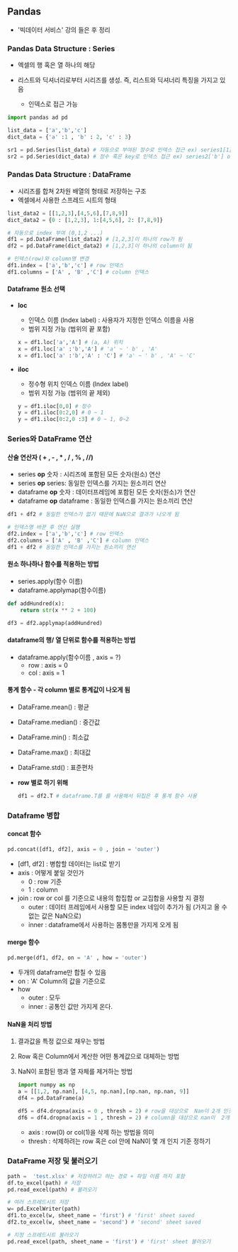## Pandas

- '빅데이터 서비스' 강의 들은 후 정리

### Pandas Data Structure : Series

- 엑셀의 행 혹은 열 하나의 해당

- 리스트와 딕셔너리로부터 시리즈를 생성. 즉, 리스트와 딕셔너리 특징을 가지고 있음
  - 인덱스로 접근 가능

```python
import pandas ad pd

list_data = ['a','b','c']
dict_data = {'a' :1 , 'b' : 2, 'c' : 3}

sr1 = pd.Series(list_data) # 자동으로 부여된 정수로 인덱스 접근 ex) series1[1]
sr2 = pd.Series(dict_data) # 정수 혹은 key로 인덱스 접근 ex) series2['b'] or series['1']
```



### Pandas Data Structure : DataFrame

- 시리즈를 합쳐 2차원 배열의 형태로 저장하는 구조
- 엑셀에서 사용한 스프레드 시트의 형태

```python
list_data2 = [[1,2,3],[4,5,6],[7,8,9]]
dict_data2 = {0 : [1,2,3], 1:[4,5,6], 2: [7,8,9]}

# 자동으로 index 부여 (0,1,2 ...)
df1 = pd.DataFrame(list_data2) # [1,2,3]이 하나의 row가 됨
df2 = pd.DataFrame(dict_data2) # [1,2,3]이 하나의 column이 됨

# 인덱스(row)와 column명 변경
df1.index = ['a','b','c'] # row 인덱스 
df1.columns = ['A' , 'B' ,'C'] # column 인덱스
```



#### Dataframe 원소 선택

- **loc**
  - 인덱스 이름 (lndex label) : 사용자가 지정한 인덱스 이름을 사용
  - 범위 지정 가능 (범위의 끝 포함)

  ```python
  x = df1.loc['a','A'] # (a, A) 위치
  x = df1.loc['a' :'b','A'] # 'a' ~ ' b' , 'A'
  x = df1.loc['a' :'b','A' : 'C'] # 'a' ~ ' b' , 'A' ~ 'C'
  ```

- **iloc**

  - 정수형 위치 인덱스 이름 (lndex label)
  - 범위 지정 가능 (범위의 끝 제외)

  ```python
  y = df1.iloc[0,0] # 정수
  y = df1.iloc[0:2,0] # 0 ~ 1
  y = df1.iloc[0:2,0 :3] # 0 ~ 1, 0~2
  ```



### Series와 DataFrame 연산

#### 산술 연산자 ( + , - , * , / ,  % , //)

- series **op** 숫자 : 시리즈에 포함된 모든 숫자(원소) 연산
- series **op** series: 동일한 인덱스를 가지는 원소끼리 연산
- dataframe **op** 숫자 :  데이터프레임에 포함된 모든 숫자(원소)가 연산
- dataframe **op** dataframe  : 동일한 인덱스를 가지는 원소끼리 연산

```python
df1 + df2 # 동일한 인덱스가 없기 때문에 NaN으로 결과가 나오게 됨

# 인덱스명 바꾼 후 연산 실행
df2.index = ['a','b','c'] # row 인덱스 
df2.columns = ['A' , 'B' ,'C'] # column 인덱스
df1 + df2 # 동일한 인덱스를 가지는 원소끼리 연산
```



#### 원소 하나하나 함수를 적용하는 방법

- series.apply(함수 이름)
- dataframe.applymap(함수이름)

```python
def addHundred(x):
	return str(x ** 2 + 100)

df3 = df2.applymap(addHundred)
```



#### dataframe의 행/ 열 단위로 함수를 적용하는 방법

- dataframe.apply(함수이름 , axis = ?)
  - row : axis = 0 
  - col : axis = 1



#### 통계 함수 - 각 column 별로 통계값이 나오게 됨

- DataFrame.mean() : 평균

- DataFrame.median() : 중간값

- DataFrame.min() : 최소값

- DataFrame.max() : 최대값

- DataFrame.std() : 표준편차

- **row 별로 하기 위해**

  ```python
  df1 = df2.T # dataframe.T를 를 사용해서 뒤집은 후 통계 함수 사용
  ```



### Dataframe 병합

#### concat 함수

```python
pd.concat([df1, df2], axis = 0 , join = 'outer')
```

- [df1, df2] : 병합할 데이터는 list로 받기 
- axis : 어떻게 붙일 것인가
  - 0 : row 기준
  - 1  : column
- join :  row or col 를 기준으로 내용의 합집합 or 교집합을 사용할 지 결정
  - outer : 데이터 프레임에서 사용할 모든 index 네임이 추가가 됨 (가지고 올 수 없는 값은 NaN으로)
  - inner : dataframe에서 사용하는 몸통만을 가지게 오게 됨



#### merge 함수

```python
pd.merge(df1, df2, on = 'A' , how = 'outer')
```

- 두개의 dataframe만 합칠 수 있음
- on : 'A' Column의 값을 기준으로
- how 
  - outer : 모두
  - inner : 공통인 값만 가지게 온다.



#### NaN을 처리 방법

1. 결과값을 특정 값으로 채우는 방법

2. Row 혹은 Column에서 계산한 어떤 통계값으로 대체하는 방법

3. NaN이 포함된 행과 열 자체를 제거하는 방법

   ```python
   import numpy as np
   a = [[1,2, np.nan], [4,5, np.nan],[np.nan, np.nan, 9]]
   df4 = pd.DataFrame(a)
   
   df5 = df4.dropna(axis = 0 , thresh = 2) # row을 대상으로  Nan이 2개 인것 삭제
   df6 = df4.dropna(axis = 1 , thresh = 2) # column을 대상으로 nan이  2개 인것 삭제
   ```

   - axis : row(0) or col(1)을 삭제 하는 방법을 의미
   - thresh : 삭제하려는 row 혹은 col 안에 NaN이 몇 개 인지 기준 정하기



### DataFrame 저장 및 불러오기

```python
path =  'test.xlsx' # 저장하려고 하는 경로 + 파일 이름 까지 포함
df.to_excel(path) # 저장
pd.read_excel(path) # 불러오기

# 여러 스프레드시트 저장
w= pd.ExcelWriter(path)
df1.to_excel(w, sheet_name = 'first') # 'first' sheet saved
df2.to_excel(w, sheet_name = 'second') # 'second' sheet saved

# 지정 스프레드시트 불러오기
pd.read_excel(path, sheet_name = 'first') # 'first' sheet 불러오기

```

